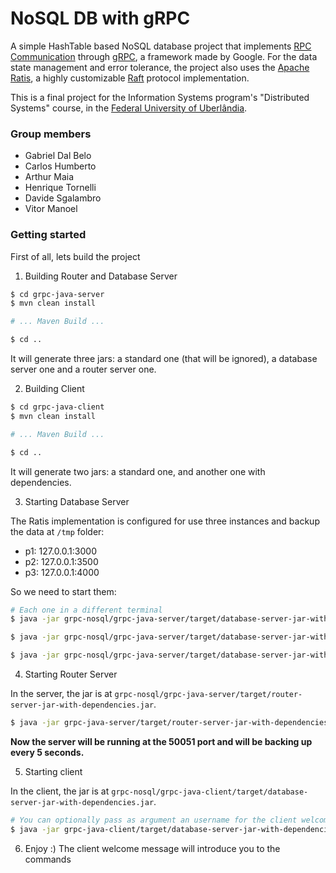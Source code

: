 # NoSQL DB with gRPC

A simple HashTable based NoSQL database project that implements [RPC Communication](https://en.wikipedia.org/wiki/Remote_procedure_call) through [gRPC](https://grpc.io/), a framework made by Google.
For the data state management and error tolerance, the project also uses the [Apache Ratis](http://ratis.incubator.apache.org/), a highly customizable [Raft](https://raft.github.io/) protocol implementation.

This is a final project for the Information Systems program's "Distributed Systems" course, in the [Federal University of Uberlândia](http://www.ufu.br/).

### Group members
- Gabriel Dal Belo
- Carlos Humberto
- Arthur Maia
- Henrique Tornelli
- Davide Sgalambro
- Vitor Manoel

### Getting started
First of all, lets build the project

1. Building Router and Database Server
```bash
$ cd grpc-java-server
$ mvn clean install

# ... Maven Build ...

$ cd ..
```

It will generate three jars: a standard one (that will be ignored), a database server one and a router server one.

2. Building Client
```bash
$ cd grpc-java-client
$ mvn clean install

# ... Maven Build ...

$ cd ..
```

It will generate two jars: a standard one, and another one with dependencies.

3. Starting Database Server

The Ratis implementation is configured for use three instances and backup the data at `/tmp` folder:
- p1: 127.0.0.1:3000
- p2: 127.0.0.1:3500
- p3: 127.0.0.1:4000

So we need to start them:

```bash
# Each one in a different terminal
$ java -jar grpc-nosql/grpc-java-server/target/database-server-jar-with-dependencies.jar p1

$ java -jar grpc-nosql/grpc-java-server/target/database-server-jar-with-dependencies.jar p2

$ java -jar grpc-nosql/grpc-java-server/target/database-server-jar-with-dependencies.jar p3
```

4. Starting Router Server

In the server, the jar is at `grpc-nosql/grpc-java-server/target/router-server-jar-with-dependencies.jar`.

```bash
$ java -jar grpc-java-server/target/router-server-jar-with-dependencies.jar
```

**Now the server will be running at the 50051 port and will be backing up every 5 seconds.**

5. Starting client

In the client, the jar is at `grpc-nosql/grpc-java-client/target/database-server-jar-with-dependencies.jar`.

```bash
# You can optionally pass as argument an username for the client welcome message
$ java -jar grpc-java-client/target/database-server-jar-with-dependencies.jar CustomUsername
```

6. Enjoy :) The client welcome message will introduce you to the commands
